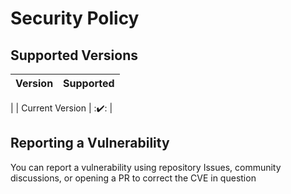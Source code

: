 # Security Policy

## Supported Versions

| Version | Supported          |
| ------- | ------------------ |
| 
| Current Version   | :✔️:                |

## Reporting a Vulnerability
You can report a vulnerability using repository Issues, community discussions, or opening a PR to correct the CVE in question
